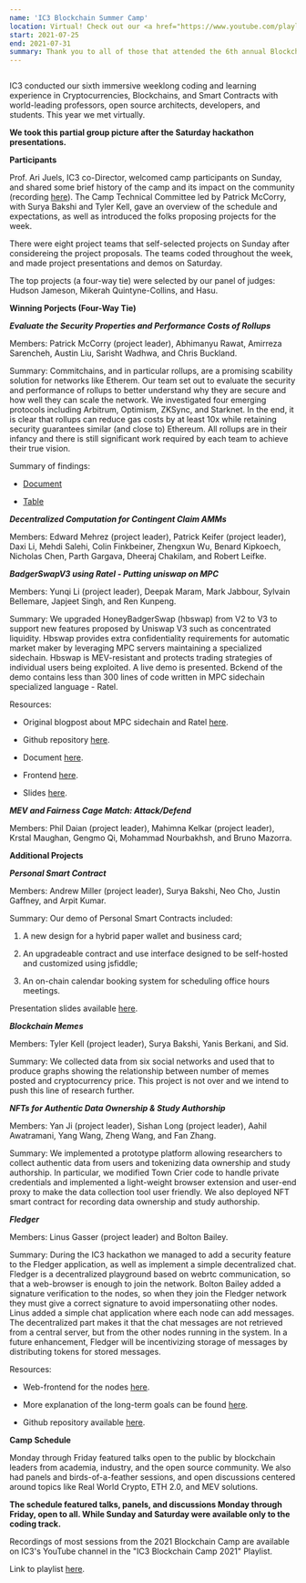 ```yaml
---
name: 'IC3 Blockchain Summer Camp'
location: Virtual! Check out our <a href="https://www.youtube.com/playlist?list=PLuAi322ybV05UsO49x0BWQbRK7I-mehzz">talk recordings on YouTube</a>.
start: 2021-07-25
end: 2021-07-31
summary: Thank you to all of those that attended the 6th annual Blockchain Camp!
---
```


<div class="ui piled segment">
  <img class="ui centered image" src="../images/events/blockchain-camp-2020/ic3 logo new.png" alt="" />
</div>

IC3 conducted our sixth immersive weeklong coding and learning experience in Cryptocurrencies, Blockchains, and Smart Contracts with world-leading professors, open source architects, developers, and students. This year we met virtually. 


<div class="ui center aligned basic segment">
  <div class="ui centered image">
    <img class="ui image" src="../images/events/blockchain-camp-2021/Camp Pic1.png" alt="" />
  </div>
  <div class="ui centered image">
    <img class="ui image" src="../images/events/blockchain-camp-2021/Camp Pic 2.png" alt="" />
  </div>
  <div class="ui bottom attached message">
    <strong>We took this partial group picture after the Saturday hackathon presentations.</strong><br>
  </div>
</div>



**Participants**

Prof. Ari Juels, IC3 co-Director, welcomed camp participants on Sunday, and shared some brief history of the camp and its impact on the community (recording <a href="https://youtu.be/H5_BYGyPe5E">here</a>). The Camp Technical Committee led by Patrick McCorry, with Surya Bakshi and Tyler Kell, gave an overview of the schedule and expectations, as well as introduced the folks proposing projects for the week.

There were eight project teams that self-selected projects on Sunday after considereing the project proposals. The teams coded throughout the week, and made project presentations and demos on Saturday. 

The top projects (a four-way tie) were selected by our panel of judges: Hudson Jameson, Mikerah Quintyne-Collins, and Hasu.



**Winning Porjects (Four-Way Tie)**

***Evaluate the Security Properties and Performance Costs of Rollups***

Members: Patrick McCorry (project leader), Abhimanyu Rawat, Amirreza Sarencheh, Austin Liu, Sarisht Wadhwa, and Chris Buckland.

Summary: Commitchains, and in particular rollups, are a promising scability solution for networks like Etherem. Our team set out to evaluate the security and performance of rollups to better understand why they are secure and how well they can scale the network. We investigated four emerging protocols including Arbitrum, Optimism, ZKSync, and Starknet. In the end, it is clear that rollups can reduce gas costs by at least 10x while retaining security guarantees similar (and close to) Ethereum. All rollups are in their infancy and there is still significant work required by each team to achieve their true vision.

Summary of findings:

  - <a href="https://docs.google.com/document/d/1ZzGuqWazytQ1Vz-ZecHARNyAI_tuTX4C_Ua-sNw_aS0/edit?usp=sharing">Document</a>
  
  - <a href="https://docs.google.com/spreadsheets/d/1USsJT-0YSxj3U5VRWf-2xe5w1yvHjQw1SiLTBcsLWAk/edit?usp=sharing">Table</a>
 
 
 ***Decentralized Computation for Contingent Claim AMMs***
 
 Members: Edward Mehrez (project leader), Patrick Keifer (project leader), Daxi Li, Mehdi Salehi, Colin Finkbeiner, Zhengxun Wu, Benard Kipkoech, Nicholas Chen, Parth Gargava, Dheeraj Chakilam, and Robert Leifke.
 
 
 ***BadgerSwapV3 using Ratel - Putting uniswap on MPC***
 
 Members: Yunqi Li (project leader), Deepak Maram, Mark Jabbour, Sylvain Bellemare, Japjeet Singh, and Ren Kunpeng.
 
 Summary: We upgraded HoneyBadgerSwap (hbswap) from V2 to V3 to support new features proposed by Uniswap V3 such as concentrated liquidity. Hbswap provides extra confidentiality requirements for automatic market maker by leveraging MPC servers maintaining a specialized sidechain. Hbswap is MEV-resistant and protects trading strategies of individual users being exploited. A live demo is presented. Bckend of the demo contains less than 300 lines of code written in MPC sidechain specialized language -  Ratel.
 
 Resources:
 
   - Original blogpost about MPC sidechain and Ratel <a href="https://medium.com/initc3org/honeybadgerswap-making-mpc-as-a-sidechain-364bebdb10a5">here</a>.
  
   - Github repository <a href="https://github.com/initc3/badgerswap-v3">here</a>.
   
   - Document <a href="https://badgerswap-v3.readthedocs.io/en/latest/index.html">here</a>.
   
   - Frontend <a href="https://jsfiddle.net/lilione/4c2uv3rh/937/">here</a>.
   
   - Slides <a href="https://docs.google.com/presentation/d/1EeMNkAkiGU6rLpFgz9AECiF7rg-H-a-MoxOvuGt2L3c/edit?usp=sharing">here</a>.
 
 
 ***MEV and Fairness Cage Match: Attack/Defend***
 
 Members: Phil Daian (project leader), Mahimna Kelkar (project leader), Krstal Maughan, Gengmo Qi, Mohammad Nourbakhsh, and Bruno Mazorra. 
 
 
 
 **Additional Projects**
 
 
 ***Personal Smart Contract***
 
 Members: Andrew Miller (project leader), Surya Bakshi, Neo Cho, Justin Gaffney, and Arpit Kumar.
 
 Summary: Our demo of Personal Smart Contracts included:
 
   1. A new design for a hybrid paper wallet and business card;
 
   2. An upgradeable contract and use interface designed to be self-hosted and customized using jsfiddle;

   3. An on-chain calendar booking system for scheduling office hours meetings.

Presentation slides available <a href="https://docs.google.com/presentation/d/1gCxELDSEAyjkL_fUmgAru5BOnmFivv576_PLXYJL_8M/edit?usp=drivesdk">here</a>.


***Blockchain Memes***

Members: Tyler Kell (project leader), Surya Bakshi, Yanis Berkani, and Sid.

Summary: We collected data from six social networks and used that to produce graphs showing the relationship between number of memes posted and cryptocurrency price. This project is not over and we intend to push this line of research further.


***NFTs for Authentic Data Ownership & Study Authorship***

Members: Yan Ji (project leader), Sishan Long (project leader), Aahil Awatramani, Yang Wang, Zheng Wang, and Fan Zhang. 

Summary: We implemented a prototype platform allowing researchers to collect authentic data from users and tokenizing data ownership and study authorship. In particular, we modified Town Crier code to handle private credentials and implemented a light-weight browser extension and user-end proxy to make the data collection tool user friendly. We also deployed NFT smart contract for recording data ownership and study authorship.


***Fledger***

Members: Linus Gasser (project leader) and Bolton Bailey.

Summary: During the IC3 hackathon we managed to add a security feature to the Fledger application, as well as implement a simple decentralized chat. Fledger is a decentralized playground based on webrtc communication, so that a web-browser is enough to join the network. Bolton Bailey added a signature verification to the nodes, so when they join the Fledger network they must give a correct signature to avoid impersonatiing other nodes. Linus added a simple chat application where each node can add messages. The decentralized part makes it that the chat messages are not retrieved from a central server, but from the other nodes running in the system. In a future enhancement, Fledger will be incentivizing storage of messages by distributing tokens for stored messages.

Resources:

  - Web-frontend for the nodes <a href="https://web.fledg.re">here</a>.
  
  - More explanation of the long-term goals can be found <a href="https://fledg.re">here</a>.
 
  - Github repository available <a href="https://github.com/ineiti/fledger">here</a>.



**Camp Schedule**

Monday through Friday featured talks open to the public by blockchain leaders from academia, industry, and the open source community. We also had panels and birds-of-a-feather sessions, and open discussions centered around topics like Real World Crypto, ETH 2.0, and MEV solutions. 

<div class="ui center aligned basic segment">
  <div class="ui centered image">
    <img class="ui image" src="../images/events/blockchain-camp-2021/CodingTrackSchedule (2).jpg" alt="" />
  </div>
  <div class="ui bottom attached message">
    <strong>The schedule featured talks, panels, and discussions Monday through Friday, open to all. While Sunday and Saturday were available only to the coding track.</strong><br>
  </div>
</div>

Recordings of most sessions from the 2021 Blockchain Camp are available on IC3's YouTube channel in the "IC3 Blockchain Camp 2021" Playlist.

Link to playlist <a href="https://www.youtube.com/playlist?list=PLuAi322ybV05UsO49x0BWQbRK7I-mehzz">here</a>.


